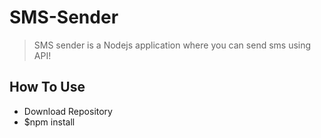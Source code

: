 # SMS-Sender
> SMS sender is a Nodejs application where you can send sms using API!

## How To Use
+ Download Repository
+ $npm install
